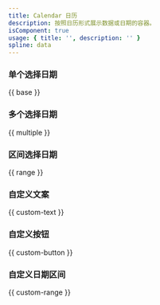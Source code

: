 ```yaml
---
title: Calendar 日历
description: 按照日历形式展示数据或日期的容器。
isComponent: true
usage: { title: '', description: '' }
spline: data
---
```


### 单个选择日期

{{ base }}

### 多个选择日期

{{ multiple }}

### 区间选择日期

{{ range }}

### 自定义文案

{{ custom-text }}

### 自定义按钮

{{ custom-button }}

### 自定义日期区间

{{ custom-range }}